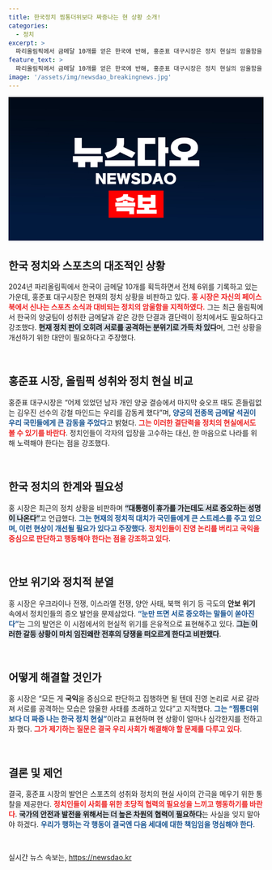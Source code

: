 ```yaml
---
title: 한국정치 찜통더위보다 짜증나는 현 상황 소개!
categories:
  - 정치
excerpt: >
  파리올림픽에서 금메달 10개를 얻은 한국에 반해, 홍준표 대구시장은 정치 현실의 암울함을 고발했다. 그는 정치가 국익 중심으로 돌아가야 한다고 주장하며, 증오의 정치판에 경고의 목소리를 내었다.
feature_text: >
  파리올림픽에서 금메달 10개를 얻은 한국에 반해, 홍준표 대구시장은 정치 현실의 암울함을 고발했다. 그는 정치가 국익 중심으로 돌아가야 한다고 주장하며, 증오의 정치판에 경고의 목소리를 내었다.
image: '/assets/img/newsdao_breakingnews.jpg'
---
```


<p><img src="/assets/img/newsdao_breakingnews.jpg" alt="bookingtag 속보" /></p>

<h2 data-ke-size="size26">한국 정치와 스포츠의 대조적인 상황</h2>

<p data-ke-size="size16">2024년 파리올림픽에서 한국이 금메달 10개를 획득하면서 전체 6위를 기록하고 있는 가운데, 홍준표 대구시장은 현재의 정치 상황을 비판하고 있다. <b><span style="color: #ee2323;">홍 시장은 자신의 페이스북에서 신나는 스포츠 소식과 대비되는 정치의 암울함을 지적하였다.</span></b> 그는 최근 올림픽에서 한국의 양궁팀이 성취한 금메달과 같은 강한 단결과 결단력이 정치에서도 필요하다고 강조했다. <b><span style="background-color: #21538527;">현재 정치 판이 오히려 서로를 공격하는 분위기로 가득 차 있다</span></b>며, 그런 상황을 개선하기 위한 대안이 필요하다고 주장했다.</p>

<p data-ke-size="size16">&nbsp;</p>

<h2 data-ke-size="size26">홍준표 시장, 올림픽 성취와 정치 현실 비교</h2>

<p data-ke-size="size16">홍준표 대구시장은 “어제 있었던 남자 개인 양궁 결승에서 마지막 슛오프 때도 흔들림없는 김우진 선수의 강철 마인드는 우리를 감동케 했다”며,<b><span style="color: #1a5490;"> 양궁의 전종목 금메달 석권이 우리 국민들에게 큰 감동을 주었다</span></b>고 밝혔다. <b><span style="color: #ee2323;">그는 이러한 결단력을 정치의 현실에서도 볼 수 있기를 바란다</span></b>. 정치인들이 각자의 입장을 고수하는 대신, 한 마음으로 나라를 위해 노력해야 한다는 점을 강조했다.</p>

<p data-ke-size="size16">&nbsp;</p>

<h2 data-ke-size="size26">한국 정치의 한계와 필요성</h2>

<p data-ke-size="size16">홍 시장은 최근의 정치 상황을 비판하며 <b><span style="background-color: #21538527;">“대통령이 휴가를 가는데도 서로 증오하는 성명이 나온다”</span></b>고 언급했다. <b><span style="color: #1a5490;">그는 현재의 정치적 대치가 국민들에게 큰 스트레스를 주고 있으며, 이런 현상이 개선될 필요가 있다고 주장했다</span></b>. <b><span style="color: #ee2323;">정치인들이 진영 논리를 버리고 국익을 중심으로 판단하고 행동해야 한다는 점을 강조하고 있다</span></b>.</p>

<p data-ke-size="size16">&nbsp;</p>

<h2 data-ke-size="size26">안보 위기와 정치적 분열</h2>

<p data-ke-size="size16">홍 시장은 우크라이나 전쟁, 이스라엘 전쟁, 양안 사태, 북핵 위기 등 극도의 <b>안보 위기</b> 속에서 정치인들의 증오 발언을 문제삼았다. <b><span style="color: #1a5490;">“눈만 뜨면 서로 증오하는 말들이 쏟아진다”</span></b>는 그의 발언은 이 시점에서의 현실적 위기를 은유적으로 표현해주고 있다. <b><span style="background-color: #21538527;">그는 이러한 갈등 상황이 마치 임진왜란 전후의 당쟁을 떠오르게 한다고 비판했다</span></b>.</p>

<p data-ke-size="size16">&nbsp;</p>

<h2 data-ke-size="size26">어떻게 해결할 것인가</h2>

<p data-ke-size="size16">홍 시장은 “모든 게 <b>국익</b>을 중심으로 판단하고 집행하면 될 텐데 진영 논리로 서로 갈라져 서로를 공격하는 모습은 암울한 사태를 초래하고 있다”고 지적했다. <b><span style="color: #1a5490;">그는 “찜통더위보다 더 짜증 나는 한국 정치 현실”</span></b>이라고 표현하며 현 상황이 얼마나 심각한지를 전하고자 했다. <b><span style="color: #ee2323;">그가 제기하는 질문은 결국 우리 사회가 해결해야 할 문제를 다루고 있다</span></b>.</p>

<p data-ke-size="size16">&nbsp;</p>

<h2 data-ke-size="size26">결론 및 제언</h2>

<p data-ke-size="size16">결국, 홍준표 시장의 발언은 스포츠의 성취와 정치의 현실 사이의 간극을 메우기 위한 통찰을 제공한다. <b><span style="color: #ee2323;">정치인들이 사회를 위한 초당적 협력의 필요성을 느끼고 행동하기를 바란다</span></b>. <b><span style="background-color: #21538527;">국가의 안전과 발전을 위해서는 더 높은 차원의 협력이 필요하다</span></b>는 사실을 잊지 말아야 하겠다. <b><span style="color: #1a5490;">우리가 행하는 각 행동이 결국엔 다음 세대에 대한 책임임을 명심해야 한다</span></b>. </p>

<p data-ke-size="size16">&nbsp;</p>
실시간 뉴스 속보는, <a href="https://newsdao.kr" rel="dofollow">https://newsdao.kr</a>


